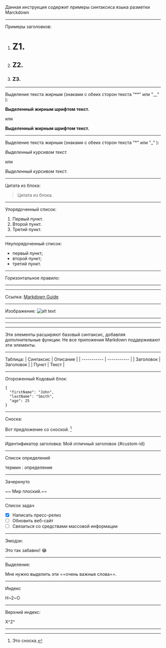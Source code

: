 Данная инструкция содержит примеры синтаксиса языка разметки Marckdown

---

Примеры заголовков:
1. # Z1.
2. ## Z2.
3. ### Z3.

---

Выделение текста жирным (знаками с обеих сторон текста "**" или "__" ):

**Выделенный жирным шрифтом текст.**

или

__Выделенный жирным шрифтом текст.__

---

Выделение текста жирным (знаками с обеих сторон текста "*" или "_" ):

*Выделенный курсивом текст.*

или 

_Выделенный курсивом текст._

---

Цитата из блока:
> Цитата из блока.

---

Упорядоченный список:
1. Первый пункт.
2. Второй пункт.
3. Третий пункт.

---

Неупорядоченный список:
- первый пункт;
- второй пункт;
- третий пункт.

---

Горизонтальное правило:

---
---

Ссылка:
[Markdown Guide](https://www.markdownguide.org)

---

Изображение:
![alt text](https://www.markdownguide.org/assets/images/tux.png)

---
---
---

Эти элементы расширяют базовый синтаксис, добавляя дополнительные функции. Не все приложения Markdown поддерживают эти элементы.

---
Таблица:
| Синтаксис | Описание |
| ----------- | ----------- |
| Заголовок | Заголовок |
| Пункт | Текст |

---

Огороженный Кодовый блок:
```
{
  "firstName": "John",
  "lastName": "Smith",
  "age": 25
}
```
---

Сноска:

Вот предложение со сноской. [^1]

[^1]: Это сноска.

---

Идентификатор заголовка:
Мой отличный заголовок {#custom-id}

---

Список определений

термин
: определение

---

Зачеркнуто

~~ Мир плоский.~~

---

Список задач

- [x] Написать пресс-релиз
- [ ] Обновить веб-сайт
- [ ] Связаться со средствами массовой информации

---

Эмодзи:

Это так забавно! :joy:

---

Выделение:

Мне нужно выделить эти ==очень важные слова==.

---

Индекс

H~2~O

---

Верхний индекс:

X^2^

---